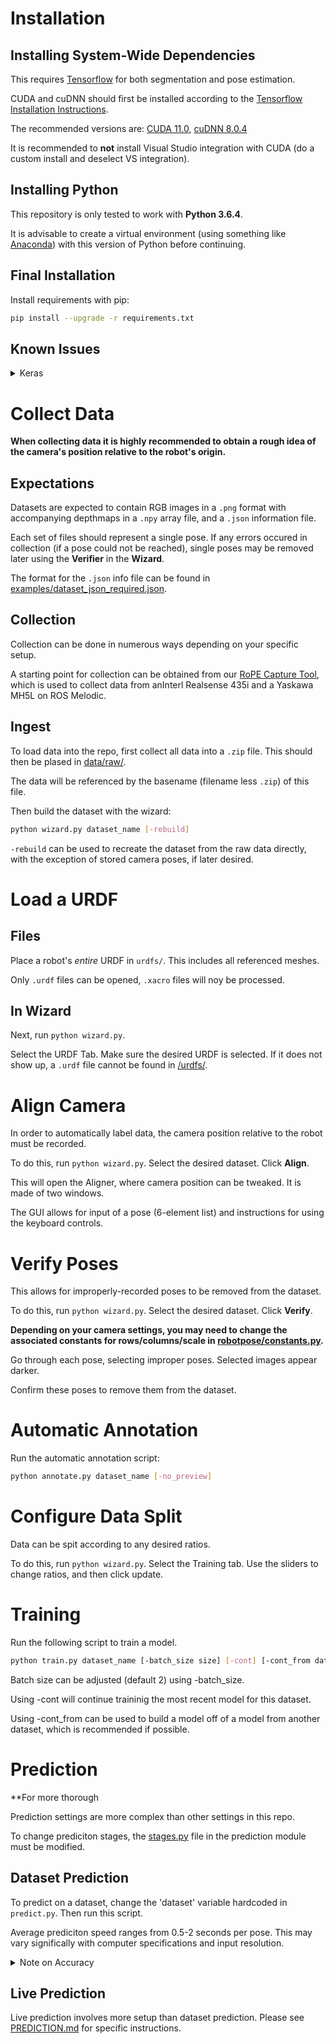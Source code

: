 # Installation

## Installing System-Wide Dependencies

This requires [Tensorflow](https://github.com/tensorflow/tensorflow) for both segmentation and pose estimation.

CUDA and cuDNN should first be installed according to the [Tensorflow Installation Instructions](https://www.tensorflow.org/install).

The recommended versions are: [CUDA 11.0](https://developer.nvidia.com/cuda-11.0-download-archive), [cuDNN 8.0.4](https://developer.nvidia.com/rdp/cudnn-archive)

It is recommended to **not** install Visual Studio integration with CUDA (do a custom install and deselect VS integration).

## Installing Python

This repository is only tested to work with **Python 3.6.4**.

It is advisable to create a virtual environment (using something like [Anaconda](https://www.anaconda.com/)) with this version of Python before continuing.

## Final Installation

Install requirements with pip:
```bash
pip install --upgrade -r requirements.txt
```

## Known Issues

<details>
  <summary> Keras </summary>
    Keras sometimes includes ```.decode('utf8')``` in its code. This is unnecessary, and causes issues when loading and saving hd5f files.

    Notably, every instance of ```.decode('utf8')``` in ```tensorflow_core\python\keras\saving\hdf5_format.py``` can be removed.

    This will often cause issues when loading a model for segmentation.

</details>



# Collect Data

**When collecting data it is highly recommended to obtain a rough idea of the camera's position relative to the robot's origin.**

## Expectations

Datasets are expected to contain RGB images in a ```.png``` format with accompanying depthmaps in a ```.npy``` array file, and a ```.json``` information file.

Each set of files should represent a single pose. If any errors occured in collection (if a pose could not be reached), single poses may be removed later using the **Verifier** in the **Wizard**.

The format for the ```.json``` info file can be found in [examples/dataset_json_required.json](examples/dataset_json_required.json).

## Collection

Collection can be done in numerous ways depending on your specific setup.

A starting point for collection can be obtained from our [RoPE Capture Tool](https://github.com/OSU-AIMS/RoPE-Capture-Tool), which is used to collect data from anInterl Realsense 435i and a Yaskawa MH5L on ROS Melodic.

## Ingest

To load data into the repo, first collect all data into a ```.zip``` file. This should then be plased in [data/raw/](data/raw/).

The data will be referenced by the basename (filename less ```.zip```) of this file.

Then build the dataset with the wizard:
```bash
python wizard.py dataset_name [-rebuild]
```
```-rebuild``` can be used to recreate the dataset from the raw data directly, with the exception of stored camera poses, if later desired.


# Load a URDF

## Files

Place a robot's *entire* URDF in ```urdfs/```. This includes all referenced meshes.

Only ```.urdf``` files can be opened, ```.xacro``` files will noy be processed.

## In Wizard

Next, run ```python wizard.py```.

Select the URDF Tab. Make sure the desired URDF is selected. If it does not show up, a ```.urdf``` file cannot be found in [/urdfs/](/urdfs/).

# Align Camera

In order to automatically label data, the camera position relative to the robot must be recorded.

To do this, run ```python wizard.py```. Select the desired dataset. Click **Align**.

This will open the Aligner, where camera position can be tweaked. It is made of two windows.

The GUI allows for input of a pose (6-element list) and instructions for using the keyboard controls.

# Verify Poses

This allows for improperly-recorded poses to be removed from the dataset.

To do this, run ```python wizard.py```. Select the desired dataset. Click **Verify**.

**Depending on your camera settings, you may need to change the associated constants for rows/columns/scale in [robotpose/constants.py](robotpose/constants.py).**

Go through each pose, selecting improper poses. Selected images appear darker.

Confirm these poses to remove them from the dataset.

# Automatic Annotation

Run the automatic annotation script:

```bash
python annotate.py dataset_name [-no_preview]
```

# Configure Data Split

Data can be spit according to any desired ratios.

To do this, run ```python wizard.py```. Select the Training tab. Use the sliders to change ratios, and then click update.

# Training

Run the following script to train a model.

```bash
python train.py dataset_name [-batch_size size] [-cont] [-cont_from dataset_name]
```

Batch size can be adjusted (default 2) using -batch_size.

Using -cont will continue traininig the most recent model for this dataset.

Using -cont_from can be used to build a model off of a model from another dataset, which is recommended if possible.


# Prediction

**For more thorough

Prediction settings are more complex than other settings in this repo.

To change prediciton stages, the [stages.py](robotpose/prediction/stages.py) file in the prediction module must be modified.

## Dataset Prediction

To predict on a dataset, change the 'dataset' variable hardcoded in ```predict.py```. Then run this script.

Average prediciton speed ranges from 0.5-2 seconds per pose. This may vary significally with computer specifications and input resolution.

<details>
  <summary> Note on Accuracy </summary>
    Running this script will provide results for all data in the dataset, regardless of if the segmentation model was trained on the data.
    To view predictions on those poses of the dataset that have not been used for segmentation training, it is advisable to split the data into multiple datasets (with the same camera pose) and to train on one and evalute performace with another.
</details>

## Live Prediction

Live prediction involves more setup than dataset prediction. Please see [PREDICTION.md](PREDICTION.md) for specific instructions.


